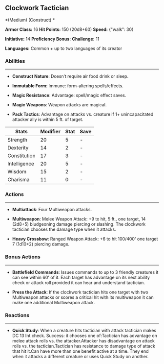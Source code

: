 ## Clockwork Tactician
*(Medium) (Construct) *

**Armor Class:** 16
**Hit Points:** 150 (20d8+60)
**Speed:** {"walk": 30}

**Initiative:** 14
**Proficiency Bonus:**
**Challenge:** 11

**Languages:** Common + up to two languages of its creator

### Abilities
 --- 
- **Construct Nature**: Doesn’t require air food drink or sleep.

- **Immutable Form**: Immune: form-altering spells/effects.

- **Magic Resistance**: Advantage: spell/magic effect saves.

- **Magic Weapons**: Weapon attacks are magical.

- **Pack Tactics**: Advantage on attacks vs. creature if 1+ unincapacitated attacker ally is within 5 ft. of target.



| Stats | Modifier | Stat | Save
| ---- | ---- | ---- | ---- |
| Strength | 20 | 5 | - |
| Dexterity | 14 | 2 | - |
| Constitution | 17 | 3 | - |
| Intelligence | 20 | 5 | - |
| Wisdom | 15 | 2 | - |
| Charisma | 11 | 0 | - |

### Actions
 --- 
- **Multiattack**: Four Multiweapon attacks.

- **Multiweapon**: Melee Weapon Attack: +9 to hit, 5 ft., one target, 14 (2d8+5) bludgeoning damage piercing or slashing. The clockwork tactician chooses the damage type when it attacks.

- **Heavy Crossbow**: Ranged Weapon Attack: +6 to hit 100/400' one target 7 (1d10+2) piercing damage.

### Bonus Actions
 --- 
- **Battlefield Commands**: Issues commands to up to 3 friendly creatures it can see within 60' of it. Each target has advantage on its next ability check or attack roll provided it can hear and understand tactician.

- **Press the Attack**: If the clockwork tactician hits one target with two Multiweapon attacks or scores a critical hit with its multiweapon it can make one additional Multiweapon attack.

### Reactions
 --- 
- **Quick Study**: When a creature hits tactician with attack tactician makes DC 13 Int check. Success: it chooses one of:Tactician has advantage on melee attack rolls vs. the attacker.Attacker has disadvantage on attack rolls vs. the tactician.Tactician has resistance to damage type of attack that hit it.Can have more than one benefit active at a time. They end when it attacks a different creature or uses Quick Study on another.


